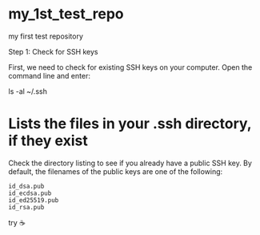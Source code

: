 # my_1st_test_repo
my first test repository 

Step 1: Check for SSH keys

First, we need to check for existing SSH keys on your computer. Open the command line and enter:

ls -al ~/.ssh
# Lists the files in your .ssh directory, if they exist

Check the directory listing to see if you already have a public SSH key. By default, the filenames of the public keys are one of the following:

    id_dsa.pub
    id_ecdsa.pub
    id_ed25519.pub
    id_rsa.pub

try :coffee:
